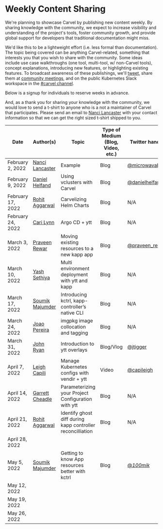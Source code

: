 # Weekly Content Sharing
We're planning to showcase Carvel by publishing new content weekly. By sharing knowledge with the community, we expect to increase visibility and understanding of the project's tools, foster community growth, and provide global support for developers that traditional documentation might miss.

We'd like this to be a lightweight effort (i.e. less formal than documentation). The topic being covered can be anything Carvel-related, something that interests you that you wish to share with the community. Some ideas include use case walkthroughs (one tool, multi-tool, w/ non-Carvel tools), concept explanations, introducing new features, or highlighting existing features. To broadcast awareness of these publishings, we'll [tweet](https://twitter.com/carvel_dev), share them at [community meetings](https://hackmd.io/F7g3RT2hR3OcIh-Iznk2hw), and on the public Kubernetes Slack workspace in the [#carvel channel](https://kubernetes.slack.com/archives/CH8KCCKA5).

Below is a signup for individuals to reserve weeks in advance. 

And, as a thank you for sharing your knowledge with the community, we would love to send a t-shirt to anyone who is a not a maintainer of Carvel that participates. Please send an email to [Nanci Lancaster](mailto:nancil@vmware.com) with your contact information so that we can get the right sized t-shirt shipped to you.

| Date | Author(s)                                             | Topic                                          | Type of Medium (Blog, Video, etc.) | Twitter handle |
| --- |-------------------------------------------------------|------------------------------------------------| --- | --- |
| February 2, 2022 | [Nanci Lancaster](https://github.com/microwavables)   | Example                                        | Blog | [@microwavables](https://twitter.com/microwavables) |
| February 9, 2022 | [Daniel Helfand](https://github.com/danielhelfand)    | Using vclusters with Carvel                    | Blog | [@danielhelfand](https://twitter.com/danielhelfand) |
| February 17, 2022 | [Rohit Aggarwal](https://github.com/rohitagg2020)     | Carvelizing Helm Charts                        | Blog | N/A |
| February 24, 2022 | [Cari Lynn](https://github.com/cari-lynn)             | Argo CD + ytt                                  | Blog | N/A |
| March 3, 2022 | [Praveen Rewar](https://github.com/praveenrewar)      | Moving existing resources to a new kapp app    | Blog | [@praveen_rewar](https://twitter.com/praveen_rewar) |
| March 10, 2022 | [Yash Sethiya](https://github.com/sethiyash)          | Multi environment deployment with ytt and kapp | Blog | N/A |
| March 17, 2022 | [Soumik Majumder](https://github.com/100mik)      | Introducing kctrl, kapp-controller’s native CLI           | Blog | N/A |
| March 24, 2022 | [Joao Pereira](https://github.com/joaopapereira)      | imgpkg image collocation and tagging           | Blog | N/A |
| March 31, 2022 | [John Ryan](https://github.com/pivotaljohn)           | Introduction to ytt overlays | Blog/Vlog | [@jtigger](https://twitter.com/jtigger) |
| April 7, 2022 | [Leigh Capili](https://github.com/stealthybox)  | Manage Kubernetes configs with vendir + ytt | Video | [@capileigh](https://twitter.com/capileigh) |
| April 14, 2022 | [Garrett Cheadle](https://github.com/gcheadle-vmware)  | Parameterizing your Project Configuration with ytt | Blog | N/A |
| April 21, 2022 | [Rohit Aggarwal](https://github.com/rohitagg2020) | Identify ghost diff during kapp controller reconcilliation | Blog |N/A |
| April 28, 2022 |                                                       |                                                | |
| May 5, 2022 | [Soumik Majumder](https://github.com/100mik) | Getting to know App resources better with kctrl | Blog| [@_100mik_](https://twitter.com/_100mik_) |
| May 12, 2022 |                                                       |                                                | |
| May 19, 2022 |                                                       |                                                | |
| May 26, 2022 |                                                       |                                                | |
